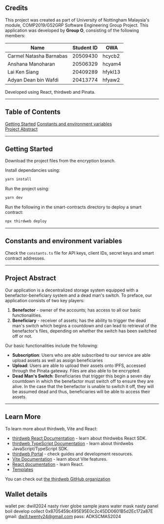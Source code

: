 ## Credits
This project was created as part of University of Nottingham Malaysia's module, COMP2019/G52GRP Software Engineering Group Project. This application was developed by **Group O**, consisting of the following members:



| Name | Student ID | OWA |
| -- | -- | -- |
| Carmel Natasha Barnabas | 20509430 | hcycb2 |
| Anshana Manoharan | 20506329 | hcyam4 | 
| Lai Ken Siang | 20409289 | hfykl13 |
| Adyan Dean bin Wafdi | 20413774 | hfyaw2 |

Developed using React, thirdweb and Pinata.

----
## Table of Contents
[Getting Started](#getting-started)
[Constants and environment variables](#constants-and-environment-variables)  
[Project Abstract](#project-abstract)   

----
## Getting Started

Download the project files from the encryption branch.

Install dependancies using: 

```bash
yarn install
```

Run the project using:

```bash
yarn dev
```

Run the following in the smart-contracts directory to deploy a smart contract:

```bash
npx thirdweb deploy
```

----
## Constants and environment variables

Check the `constants.ts` file for API keys, client IDs, secret keys and smart contract addresses.

----

## Project Abstract
Our application is a decentralized storage system equipped with a benefactor-beneficiary system and a dead man's switch. To preface, our application consists of two key players:

1. **Benefactor** - owner of the accounts; has access to all our basic functionalities.
2. **Beneficiary** - receiver of assets; has the ability to trigger the dead man's switch which begins a countdown and can lead to retrieval of the benefactor's files, depending on whether the switch has been switched off or not.

 Our basic functionalities include the following:
- **Subscription**: Users who are able subscribed to our service are able upload assets as well as assign beneficiaries
- **Upload**: Users are able to upload their assets onto IPFS, accessed through the Pinata gateway. Files are also able to be encrypted.
- **Dead Man's Switch**: Beneficiaries that trigger this begin a seven day countdown in which the benefactor must switch off to ensure they are alive. In the case that the benefactor is unable to switch it off, they will be assumed dead and thus, beneficiaries will be able to access their assets.
----
## Learn More

To learn more about thirdweb, Vite and React:
- [thirdweb React Documentation](https://docs.thirdweb.com/react) - learn about thirdwebs React SDK.
- [thirdweb TypeScript Documentation](https://docs.thirdweb.com/react) - learn about thirdwebs JavaScript/TypeScript SDK.
- [thirdweb Portal](https://docs.thirdweb.com/react) - check guides and development resources.
- [Vite Documentation](https://vitejs.dev/guide/) - learn about Vite features.
- [React documentation](https://reactjs.org/) - learn React.
- [Templates](https://thirdweb.com/templates)

You can check out [the thirdweb GitHub organization](https://github.com/thirdweb-dev)

## Wallet details
wallet pw: dwill2024
nasty river globe sample jeans water mask nasty panel boil develop collect
0x8705459c495E95E0c2c45DD0601B5d2Ec172a87E
gmail: dwill.twenty24@gmail.com
pass: ADKSCMAS2024
